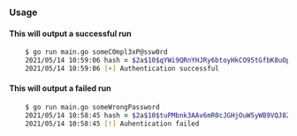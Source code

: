 ### Usage


#### This will output a successful run

```zsh
    $ go run main.go someC0mpl3xP@ssw0rd
    2021/05/14 10:59:06 hash = $2a$10$qYWi9QRnYHJRy6btoyHkCO95tGfbK8uOpD0NQmAd3Q9yR0b3wxoIC
    2021/05/14 10:59:06 [+] Authentication successful
```

#### This will output a failed run

```zsh
    $ go run main.go someWrongPassword
    2021/05/14 10:58:45 hash = $2a$10$tuPMbnk3AAv6mR0cJGHjOuW5yWB9VQJ826AfW9oVwcARaeqeuBHdC
    2021/05/14 10:58:45 [!] Auhentication failed
```